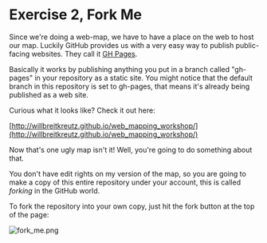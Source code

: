 # Exercise 2, Fork Me

Since we're doing a web-map, we have to have a place on the web to host our map.  Luckily GitHub provides us with a very easy way to publish public-facing websites.  They call it [GH Pages](https://pages.github.com/).

Basically it works by publishing anything you put in a branch called "gh-pages" in your repository as a static site.  You might notice that the default branch in this repository is set to gh-pages, that means it's already being published as a web site.

Curious what it looks like?  Check it out here:

[http://willbreitkreutz.github.io/web_mapping_workshop/](http://willbreitkreutz.github.io/web_mapping_workshop/)

Now that's one ugly map isn't it!  Well, you're going to do something about that.

You don't have edit rights on my version of the map, so you are going to make a copy of this entire repository under your account, this is called _forking_ in the GitHub world.

To fork the repository into your own copy, just hit the fork button at the top of the page:

![fork_me.png]({{site.baseurl}}/img/fork_me.png)


